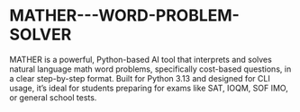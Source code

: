 # MATHER---WORD-PROBLEM-SOLVER
MATHER is a powerful, Python-based AI tool that interprets and solves natural language math word problems, specifically cost-based questions, in a clear step-by-step format. Built for Python 3.13 and designed for CLI usage, it’s ideal for students preparing for exams like SAT, IOQM, SOF IMO, or general school tests.
